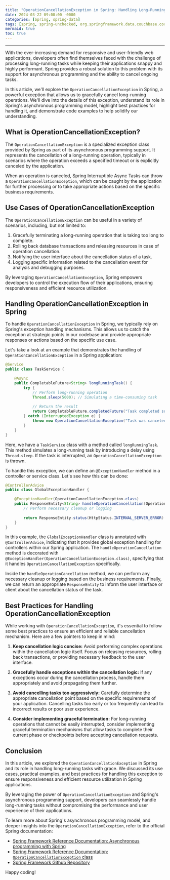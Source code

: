 ```yaml
---
title: "OperationCancellationException in Spring: Handling Long-Running Tasks with Grace"
date: 2024-03-22 09:00:00 -0000
categories: [Spring, spring-data]
tags: [spring, spring-unchecked, org.springframework.data.couchbase.core]
mermaid: true
toc: true
---
```



---

With the ever-increasing demand for responsive and user-friendly web applications, developers often find themselves faced with the challenge of processing long-running tasks while keeping their applications snappy and highly performant. Spring provides a robust solution to this problem with its support for asynchronous programming and the ability to cancel ongoing tasks.

In this article, we'll explore the `OperationCancellationException` in Spring, a powerful exception that allows us to gracefully cancel long-running operations. We'll dive into the details of this exception, understand its role in Spring's asynchronous programming model, highlight best practices for handling it, and demonstrate code examples to help solidify our understanding.

## What is OperationCancellationException?

The `OperationCancellationException` is a specialized exception class provided by Spring as part of its asynchronous programming support. It represents the cancellation of a long-running operation, typically in scenarios where the operation exceeds a specified timeout or is explicitly canceled by the application.

When an operation is canceled, Spring Interruptible Async Tasks can throw a `OperationCancellationException`, which can be caught by the application for further processing or to take appropriate actions based on the specific business requirements.

## Use Cases of OperationCancellationException

The `OperationCancellationException` can be useful in a variety of scenarios, including, but not limited to:

1. Gracefully terminating a long-running operation that is taking too long to complete.
2. Rolling back database transactions and releasing resources in case of operation cancellation.
3. Notifying the user interface about the cancellation status of a task.
4. Logging specific information related to the cancellation event for analysis and debugging purposes.

By leveraging `OperationCancellationException`, Spring empowers developers to control the execution flow of their applications, ensuring responsiveness and efficient resource utilization.

## Handling OperationCancellationException in Spring

To handle `OperationCancellationException` in Spring, we typically rely on Spring's exception handling mechanisms. This allows us to catch the exception at strategic points in our codebase and provide appropriate responses or actions based on the specific use case.

Let's take a look at an example that demonstrates the handling of `OperationCancellationException` in a Spring application:

```java
@Service
public class TaskService {

    @Async
    public CompletableFuture<String> longRunningTask() {
        try {
            // Perform long-running operation
            Thread.sleep(5000); // Simulating a time-consuming task
            
            // Return the result
            return CompletableFuture.completedFuture("Task completed successfully");
        } catch (InterruptedException e) {
            throw new OperationCancellationException("Task was canceled");
        }
    }
}
```

Here, we have a `TaskService` class with a method called `longRunningTask`. This method simulates a long-running task by introducing a delay using `Thread.sleep`. If the task is interrupted, an `OperationCancellationException` is thrown.

To handle this exception, we can define an `@ExceptionHandler` method in a controller or service class. Let's see how this can be done:

```java
@ControllerAdvice
public class GlobalExceptionHandler {

    @ExceptionHandler(OperationCancellationException.class)
    public ResponseEntity<String> handleOperationCancellation(OperationCancellationException ex) {
        // Perform necessary cleanup or logging
        
        return ResponseEntity.status(HttpStatus.INTERNAL_SERVER_ERROR).body("Task was canceled");
    }
}
```

In this example, the `GlobalExceptionHandler` class is annotated with `@ControllerAdvice`, indicating that it provides global exception handling for controllers within our Spring application. The `handleOperationCancellation` method is decorated with `@ExceptionHandler(OperationCancellationException.class)`, specifying that it handles `OperationCancellationException` specifically.

Inside the `handleOperationCancellation` method, we can perform any necessary cleanup or logging based on the business requirements. Finally, we can return an appropriate `ResponseEntity` to inform the user interface or client about the cancellation status of the task.

## Best Practices for Handling OperationCancellationException

While working with `OperationCancellationException`, it's essential to follow some best practices to ensure an efficient and reliable cancellation mechanism. Here are a few pointers to keep in mind:

1. **Keep cancellation logic concise:** Avoid performing complex operations within the cancellation logic itself. Focus on releasing resources, rolling back transactions, or providing necessary feedback to the user interface.

2. **Gracefully handle exceptions within the cancellation logic:** If any exceptions occur during the cancellation process, handle them appropriately and avoid propagating them further.

3. **Avoid cancelling tasks too aggressively:** Carefully determine the appropriate cancellation point based on the specific requirements of your application. Cancelling tasks too early or too frequently can lead to incorrect results or poor user experience.

4. **Consider implementing graceful termination:** For long-running operations that cannot be easily interrupted, consider implementing graceful termination mechanisms that allow tasks to complete their current phase or checkpoints before accepting cancellation requests.

## Conclusion

In this article, we explored the `OperationCancellationException` in Spring and its role in handling long-running tasks with grace. We discussed its use cases, practical examples, and best practices for handling this exception to ensure responsiveness and efficient resource utilization in Spring applications.

By leveraging the power of `OperationCancellationException` and Spring's asynchronous programming support, developers can seamlessly handle long-running tasks without compromising the performance and user experience of their applications.

To learn more about Spring's asynchronous programming model, and deeper insights into the `OperationCancellationException`, refer to the official Spring documentation:

- [Spring Framework Reference Documentation: Asynchronous programming with Spring](https://docs.spring.io/spring-framework/docs/current/reference/html/integration.html#scheduling-annotation-support-async)
- [Spring Framework Reference Documentation: `OperationCancellationException` class](https://docs.spring.io/spring-framework/docs/current/api/org/springframework/context/OperationCancellationException.html)
- [Spring Framework Github Repository](https://github.com/spring-projects/spring-framework)

Happy coding!
